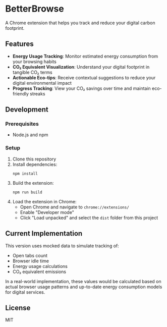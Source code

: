 # BetterBrowse

A Chrome extension that helps you track and reduce your digital carbon footprint.

## Features

- **Energy Usage Tracking**: Monitor estimated energy consumption from your browsing habits
- **CO₂ Equivalent Visualization**: Understand your digital footprint in tangible CO₂ terms
- **Actionable Eco-tips**: Receive contextual suggestions to reduce your digital environmental impact
- **Progress Tracking**: View your CO₂ savings over time and maintain eco-friendly streaks

## Development

### Prerequisites

- Node.js and npm

### Setup

1. Clone this repository
2. Install dependencies:
   ```
   npm install
   ```
3. Build the extension:
   ```
   npm run build
   ```
4. Load the extension in Chrome:
   - Open Chrome and navigate to `chrome://extensions/`
   - Enable "Developer mode"
   - Click "Load unpacked" and select the `dist` folder from this project

## Current Implementation

This version uses mocked data to simulate tracking of:
- Open tabs count
- Browser idle time
- Energy usage calculations
- CO₂ equivalent emissions

In a real-world implementation, these values would be calculated based on actual browser usage patterns and up-to-date energy consumption models for digital services.

## License

MIT 